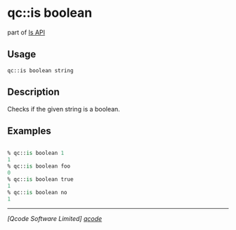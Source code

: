 qc::is boolean
==============

part of [Is API](../is.md)

Usage
-----
`qc::is boolean string`

Description
-----------
Checks if the given string is a boolean.

Examples
--------
```tcl

% qc::is boolean 1
1
% qc::is boolean foo
0
% qc::is boolean true
1
% qc::is boolean no
1
```

----------------------------------
*[Qcode Software Limited] [qcode]*

[qcode]: http://www.qcode.co.uk "Qcode Software"